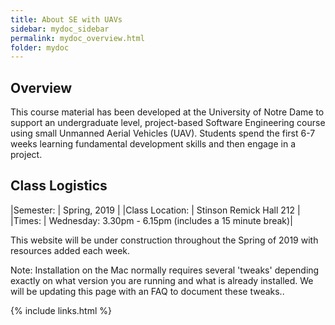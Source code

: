 ```yaml
---
title: About SE with UAVs
sidebar: mydoc_sidebar
permalink: mydoc_overview.html
folder: mydoc
---
```


## Overview

This course material has been developed at the University of Notre Dame to support an undergraduate level, project-based Software Engineering
course using small Unmanned Aerial Vehicles (UAV).  Students spend the first 6-7 weeks learning fundamental development skills
and then engage in a project.

## Class Logistics

|Semester: | Spring, 2019 |
|Class Location: | Stinson Remick Hall 212 |
|Times: | Wednesday: 3.30pm - 6.15pm (includes a 15 minute break)|

This website will be under construction throughout the Spring of 2019 with resources added each week.

Note: Installation on the Mac normally requires several 'tweaks' depending exactly on what version you are running and what is already installed.
We will be updating this page with an FAQ to document these tweaks..

{% include links.html %}
